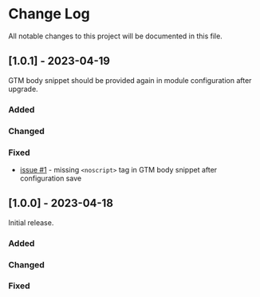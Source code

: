 # Change Log
All notable changes to this project will be documented in this file.

## [1.0.1] - 2023-04-19
GTM body snippet should be provided again in module configuration after upgrade.

### Added

### Changed

### Fixed
- [issue #1](https://github.com/tagconcierge/tc-prestashop-module-free/issues/1) -
  missing `<noscript>` tag in GTM body snippet after configuration save

## [1.0.0] - 2023-04-18

Initial release.

### Added

### Changed

### Fixed
